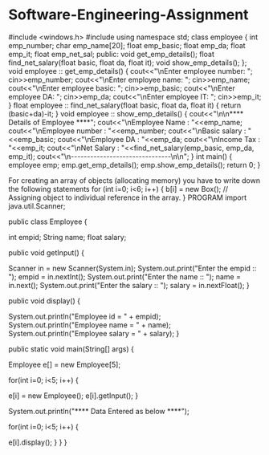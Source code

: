 # Software-Engineering-Assignment

#include <windows.h> #include <iostream>  using namespace std; 
 class employee { 	int   emp_number; 	char  emp_name[20]; 	float emp_basic; 	float emp_da; 	float emp_it; 	float emp_net_sal;  	public:  		void get_emp_details(); 		float find_net_salary(float basic, float da, float it); 		void show_emp_details(); };  void employee :: get_emp_details() { 	cout<<"\nEnter employee number: "; 	cin>>emp_number; 	cout<<"\nEnter employee name: "; 	cin>>emp_name; 	cout<<"\nEnter employee basic: "; 	cin>>emp_basic; 	cout<<"\nEnter employee DA: "; 	cin>>emp_da; 	cout<<"\nEnter employee IT: "; 	cin>>emp_it; }  float employee :: find_net_salary(float basic, float da, float it) {     return (basic+da)-it; }  void employee :: show_emp_details() { 	cout<<"\n\n**** Details of  Employee ****"; 	cout<<"\nEmployee Name      :  "<<emp_name; 	cout<<"\nEmployee number    :  "<<emp_number; 	cout<<"\nBasic salary       :  "<<emp_basic; 	cout<<"\nEmployee DA        :  "<<emp_da; 	cout<<"\nIncome Tax         :  "<<emp_it; 	cout<<"\nNet Salary         :  "<<find_net_salary(emp_basic, emp_da, emp_it); 	cout<<"\n-------------------------------\n\n"; }   int main() {     employee emp;          emp.get_emp_details();     emp.show_emp_details();      return 0; }


For creating an array of objects (allocating memory) you have to write down the following statements
for (int i=0; i<6; i++) {
 b[i]  = new  Box();
 // Assigning object to individual reference in the array.
}
PROGRAM
import java.util.Scanner;
 
public class Employee {
 
 int empid;
 String name;
 float salary;
 
 public void getInput() {
 
  Scanner in = new Scanner(System.in);
  System.out.print("Enter the empid :: ");
  empid = in.nextInt();
  System.out.print("Enter the name :: ");
  name = in.next();
  System.out.print("Enter the salary :: ");
  salary = in.nextFloat();
 }
 
 public void display() {
  
  System.out.println("Employee id = " + empid);
  System.out.println("Employee name = " + name);
  System.out.println("Employee salary = " + salary);
 }
 
 public static void main(String[] args) {
 
  Employee e[] = new Employee[5];
  
  for(int i=0; i<5; i++) {
   
   e[i] = new Employee();
   e[i].getInput();
  }
  
  System.out.println("**** Data Entered as below ****");
  
  for(int i=0; i<5; i++) {
   
   e[i].display();
  }
 }
}
